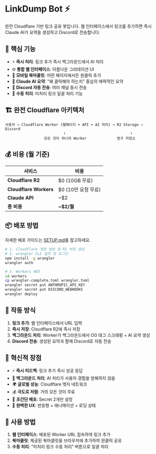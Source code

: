 # LinkDump Bot ⚡

완전 Cloudflare 기반 링크 공유 봇입니다. 웹 인터페이스에서 링크를 추가하면 즉시 Claude AI가 요약을 생성하고 Discord로 전송합니다.

## 🚀 핵심 기능

- ⚡ **즉시 처리**: 링크 추가 즉시 백그라운드에서 AI 처리
- 🌐 **통합 웹 인터페이스**: 아름다운 그라데이션 UI
- 📱 **모바일 북마클릿**: 어떤 페이지에서든 원클릭 추가
- 🤖 **Claude AI 요약**: "왜 클릭해야 하는지" 중심의 매력적인 요약
- 💬 **Discord 자동 전송**: 여러 채널 동시 전송
- 🔄 **수동 처리**: 미처리 링크 일괄 처리 기능

## 🏗️ 완전 Cloudflare 아키텍처

```
사용자 → Cloudflare Worker (웹페이지 + API + AI 처리) → R2 Storage → Discord
                           ↑                              ↑
                  모든 것이 하나의 Worker              영구 저장소
```

## 💰 비용 (월 기준)

| 서비스 | 비용 |
|--------|------|
| **Cloudflare R2** | $0 (10GB 무료) |
| **Cloudflare Workers** | $0 (10만 요청 무료) |
| **Claude API** | ~$2 |
| **총 비용** | **~$2/월** |

## 📦 배포 방법

자세한 배포 가이드는 [SETUP.md](./SETUP.md)를 참고하세요.

```bash
# 1. Cloudflare 계정 생성 및 R2 버킷 생성
# 2. wrangler CLI 설치 및 로그인
npm install -g wrangler
wrangler auth

# 3. Workers 배포
cd workers
cp wrangler-complete.toml wrangler.toml
wrangler secret put ANTHROPIC_API_KEY
wrangler secret put DISCORD_WEBHOOKS
wrangler deploy
```

## 🔄 작동 방식

1. **링크 추가**: 웹 인터페이스에서 URL 입력
2. **즉시 저장**: Cloudflare R2에 즉시 저장
3. **백그라운드 처리**: Worker가 백그라운드에서 OG 태그 스크래핑 + AI 요약 생성
4. **Discord 전송**: 생성된 요약과 함께 Discord로 자동 전송

## 🎯 혁신적 장점

- ⚡ **즉시 피드백**: 링크 추가 즉시 성공 응답
- 🚀 **백그라운드 처리**: AI 처리가 사용자 경험을 방해하지 않음
- 🌍 **글로벌 성능**: Cloudflare 엣지 네트워크
- 💰 **극도로 저렴**: 거의 모든 것이 무료
- 🔧 **초간단 배포**: Secret 2개만 설정
- 📱 **완벽한 UX**: 반응형 + 애니메이션 + 로딩 상태

## 📱 사용 방법

1. **웹 인터페이스**: 배포된 Worker URL 접속하여 링크 추가
2. **북마클릿**: 제공된 북마클릿을 브라우저에 추가하여 원클릭 공유
3. **수동 처리**: "미처리 링크 수동 처리" 버튼으로 일괄 처리